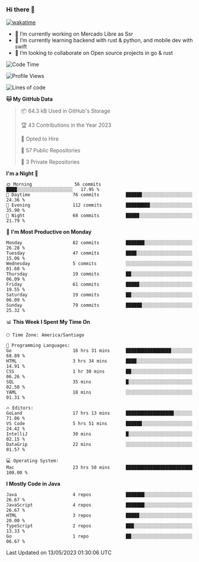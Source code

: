 ### Hi there 👋

[![wakatime](https://wakatime.com/badge/user/330beacb-fb27-4e32-bc38-f8f521bcf832.svg)](https://wakatime.com/@330beacb-fb27-4e32-bc38-f8f521bcf832)

- 🔭 I’m currently working on Mercado Libre as Ssr
- 🌱 I’m currently learning backend with rust & python, and mobile dev with swift
- 👯 I’m looking to collaborate on Open source projects in go & rust

<!--START_SECTION:waka-->
![Code Time](http://img.shields.io/badge/Code%20Time-39%20hrs%2025%20mins-blue)

![Profile Views](http://img.shields.io/badge/Profile%20Views-0-blue)

![Lines of code](https://img.shields.io/badge/From%20Hello%20World%20I%27ve%20Written-3.3%20million%20lines%20of%20code-blue)

**🐱 My GitHub Data** 

> 📦 64.3 kB Used in GitHub's Storage 
 > 
> 🏆 43 Contributions in the Year 2023
 > 
> 💼 Opted to Hire
 > 
> 📜 57 Public Repositories 
 > 
> 🔑 3 Private Repositories 
 > 
**I'm a Night 🦉** 

```text
🌞 Morning                56 commits          ████░░░░░░░░░░░░░░░░░░░░░   17.95 % 
🌆 Daytime                76 commits          ██████░░░░░░░░░░░░░░░░░░░   24.36 % 
🌃 Evening                112 commits         █████████░░░░░░░░░░░░░░░░   35.90 % 
🌙 Night                  68 commits          █████░░░░░░░░░░░░░░░░░░░░   21.79 % 
```
📅 **I'm Most Productive on Monday** 

```text
Monday                   82 commits          ███████░░░░░░░░░░░░░░░░░░   26.28 % 
Tuesday                  47 commits          ████░░░░░░░░░░░░░░░░░░░░░   15.06 % 
Wednesday                5 commits           ░░░░░░░░░░░░░░░░░░░░░░░░░   01.60 % 
Thursday                 19 commits          ██░░░░░░░░░░░░░░░░░░░░░░░   06.09 % 
Friday                   61 commits          █████░░░░░░░░░░░░░░░░░░░░   19.55 % 
Saturday                 19 commits          ██░░░░░░░░░░░░░░░░░░░░░░░   06.09 % 
Sunday                   79 commits          ██████░░░░░░░░░░░░░░░░░░░   25.32 % 
```


📊 **This Week I Spent My Time On** 

```text
🕑︎ Time Zone: America/Santiago

💬 Programming Languages: 
Go                       16 hrs 31 mins      █████████████████░░░░░░░░   68.89 % 
HTML                     3 hrs 34 mins       ████░░░░░░░░░░░░░░░░░░░░░   14.91 % 
CSS                      1 hr 30 mins        ██░░░░░░░░░░░░░░░░░░░░░░░   06.26 % 
SQL                      35 mins             █░░░░░░░░░░░░░░░░░░░░░░░░   02.50 % 
YAML                     18 mins             ░░░░░░░░░░░░░░░░░░░░░░░░░   01.31 % 

🔥 Editors: 
GoLand                   17 hrs 13 mins      ██████████████████░░░░░░░   71.86 % 
VS Code                  5 hrs 51 mins       ██████░░░░░░░░░░░░░░░░░░░   24.42 % 
IntelliJ                 30 mins             █░░░░░░░░░░░░░░░░░░░░░░░░   02.15 % 
DataGrip                 22 mins             ░░░░░░░░░░░░░░░░░░░░░░░░░   01.57 % 

💻 Operating System: 
Mac                      23 hrs 58 mins      █████████████████████████   100.00 % 
```

**I Mostly Code in Java** 

```text
Java                     4 repos             ███████░░░░░░░░░░░░░░░░░░   26.67 % 
JavaScript               4 repos             ███████░░░░░░░░░░░░░░░░░░   26.67 % 
HTML                     3 repos             █████░░░░░░░░░░░░░░░░░░░░   20.00 % 
TypeScript               2 repos             ███░░░░░░░░░░░░░░░░░░░░░░   13.33 % 
Go                       1 repo              ██░░░░░░░░░░░░░░░░░░░░░░░   06.67 % 
```




 Last Updated on 13/05/2023 01:30:06 UTC
<!--END_SECTION:waka-->
